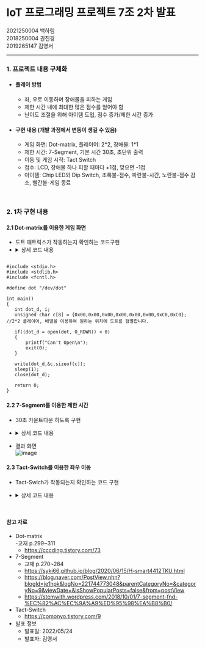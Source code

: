 # IoT 프로그래밍 프로젝트 7조 2차 발표
2021250004 백하림   
2018250004 권진경   
2019265147 김영서   
*** 
   
### 1. 프로젝트 내용 구체화   
- #### 플레이 방법
  - 좌, 우로 이동하며 장애물을 피하는 게임
  - 제한 시간 내에 최대한 많은 점수를 얻어야 함
  - 난이도 조절을 위해 아이템 도입, 점수 증가/제한 시간 증가
- #### 구현 내용 (개발 과정에서 변동이 생길 수 있음)
  - 게임 화면: Dot-matrix, 플레이어: 2\*2, 장애물: 1\*1
  - 제한 시간: 7-Segment, 기본 시간 30초, 초단위 출력
  - 이동 및 게임 시작: Tact Switch
  - 점수: LCD, 장애물 하나 피할 때마다 +1점, 맞으면 -1점
  - 아이템: Chip LED와 Dip Switch, 초록불-점수, 파란불-시간, 노란불-점수 감소, 빨간불-게임 종료
       
</Br> 
    
### 2. 1차 구현 내용
#### 2.1 Dot-matrix를 이용한 게임 화면
- 도트 매트릭스가 작동하는지 확인하는 코드구현
- <details>
  <summary>상세 코드 내용</summary>
  <div markdown="1">
     
 ```
     
 #include <stdio.h>
 #include <stdlib.h>
 #include <fcntl.h>

 #define dot "/dev/dot"

int main()
{
    int dot_d, i;
    unsigned char c[8] = {0x00,0x00,0x00,0x00,0x00,0x00,0xC0,0xC0}; //2*2 플레이어, 배열을 이용하여 원하는 위치에 도트를 점멸합니다.

    if((dot_d = open(dot, O_RDWR)) < 0)
    {
        printf("Can't Open\n");
        exit(0);
    }

    write(dot_d,&c,sizeof(c));
    sleep(1);
    close(dot_d);

    return 0;
}
```
</div>                                       
</details> 


#### 2.2 7-Segment를 이용한 제한 시간
- 30초 카운트다운 하도록 구현
- <details>
  <summary>상세 코드 내용</summary>
  <div markdown="1">

  ```
  #include <stdio.h>

  int play_time[4] = {0,0,3,0}; // 초기 시간 30초

  // 카운트다운 함수
  void count_time(int play_time[], unsigned char FND_DATA_TBL[]){
    for (int i=2; i>=0; i--) { // 3번째 핀(10의 자릿수)
      for (int j=10; j>0; j--) { // 4번째 핀(1의 자릿수)
        // 20, 10 출력
        if ((i==1 || i==0) && j==10) {
          play_time[2] = ++i;
          play_time[3] = FND_DATA_TBL[0];
          printf("%d%d%d%d\n", play_time[0],play_time[1],play_time[2], play_time[3]);
          i--;
          continue;
        } else {
          if (i==2 && j==10){
            continue;
          }
          // 나머지 출력
          play_time[2] = i;
          play_time[3] = FND_DATA_TBL[j];
          printf("%d%d%d%d\n", play_time[0],play_time[1],play_time[2], play_time[3]);      
        }
      }
    }
  }

  // 세그먼트 제어 함수
  int FND_control(int play_time[], int time_sleep, unsigned char FND_DATA_TBL[]){
    int fnd_fd = 0;
    unsigned char fnd_num[4];

    //play_time 원소 순서에 맞게 넣기
    fnd_num[0] = FND_DATA_TBL[play_time[0]];
    fnd_num[1] = FND_DATA_TBL[play_time[1]];
    fnd_num[2] = FND_DATA_TBL[play_time[2]];
    fnd_num[3] = FND_DATA_TBL[play_time[3]];

    /*fnd_fd = open(fnd_dev, O_RDWR);
      if(fnd_fd < 0){printf("fnd error\n");}; // 예외처리

    write(fnd_fd, &fnd_num, sizeof(fnd_num)); // 출력
    sleep(time_sleep); //점등시간 조절

    close(fnd_fd);*/
  }

  int main() {
    //unsigned char FND_DATA_TBL[] = { 0xC0, 0xF9, 0xA4, 0xB0, 0x99, 0x92, 0x82, 0xF8, 0x80, 0x90 };
    int FND_DATA_TBL[] = {0,1,2,3,4,5,6,7,8,9}; //test용 10진수 배열

    FND_control(play_time, 3, FND_DATA_TBL);  

    count_time(play_time, FND_DATA_TBL);

    return 0;
  } 
  ```

  </div>
  </details>


- 결과 화면   
  ![image](https://user-images.githubusercontent.com/59548168/169685740-f0e1c078-3881-4629-813e-a183e89a6cb0.png)


#### 2.3 Tact-Switch를 이용한 좌우 이동
- Tact-Swich가 작동되는지 확인하는 코드 구현
- <details>
  <summary>상세 코드 내용</summary>
  <div markdown="1">

  ```
   #include <termios.h>
   #include <stdio.h>
   #include <stdlib.h>
   #include <fcntl.h>
   #include <unistd.h>
   #include <string.h>
   #include <sys/types.h>
   #include <asm/ioctls.h>

   #define tact_d "/dev/tactsw"

   int main()
   {
       int tact;
       unsigned char c;
       if((tact = open(tact_d,O_RDWR)) < 0)
       {
           perror("open");
           exit(1);
       }
       while(1)
       {
           read(tact,&c,sizeof(c));
           if(c)
               break;
       }
       switch(c)
       {
           //왼쪽일 경우 왼쪽으로, 오른쪽일 경우 오른쪽으로 이동
           case 1: 
             printf("1번 버튼\n");
             break;
           case 2: 
             printf("2번 버튼\n");
             break;
           case 3: 
             printf("3번 버튼\n");
             break;
           case 4: 
             printf("4번 버튼\n");
             break;
           case 5: 
             printf("5번 버튼\n");
             break;
           case 6: 
             printf("6번 버튼\n");
             break;
           case 7: 
             printf("7번 버튼\n");
             break;
           case 8: 
             printf("8번 버튼\n");
             break;
           case 9: 
             printf("9번 버튼\n");
             break;
           case 10: 
             printf("10번 버튼\n");
             break;
           case 11: 
             printf("11번 버튼\n");
             break;
           case 12: 
             printf("12번 버튼\n");
             break;
       }
       close(tact);
       return 0;
   }
  ```

  </div>
  </details>
 

</Br>  
   
#### 참고 자료   
- Dot-matrix   
  -교재 p.299~311   
  - <https://cccding.tistory.com/73>
- 7-Segment   
  - 교재 p.270~284
  - <https://syki66.github.io/blog/2020/06/15/H-smart4412TKU.html>
  - <https://blog.naver.com/PostView.nhn?blogId=je1hpk&logNo=221744773048&parentCategoryNo=&categoryNo=9&viewDate=&isShowPopularPosts=false&from=postView>
  - <https://stemwith.wordpress.com/2018/10/01/7-segment-fnd-%EC%82%AC%EC%9A%A9%ED%95%98%EA%B8%B0/>
- Tact-Switch
  - <https://comonyo.tistory.com/9>
- 발표 정보
  - 발표일: 2022/05/24
  - 발표자: 김영서
